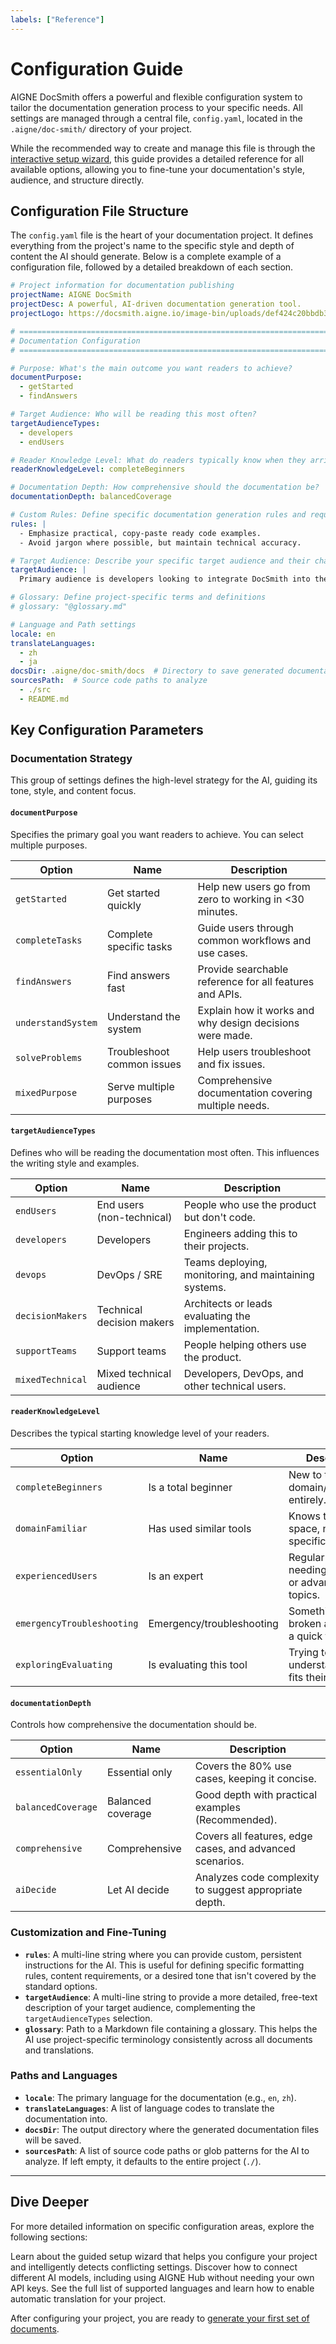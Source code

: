 ```yaml
---
labels: ["Reference"]
---
```


# Configuration Guide

AIGNE DocSmith offers a powerful and flexible configuration system to tailor the documentation generation process to your specific needs. All settings are managed through a central file, `config.yaml`, located in the `.aigne/doc-smith/` directory of your project.

While the recommended way to create and manage this file is through the [interactive setup wizard](./configuration-interactive-setup.md), this guide provides a detailed reference for all available options, allowing you to fine-tune your documentation's style, audience, and structure directly.

## Configuration File Structure

The `config.yaml` file is the heart of your documentation project. It defines everything from the project's name to the specific style and depth of content the AI should generate. Below is a complete example of a configuration file, followed by a detailed breakdown of each section.

```yaml config.yaml icon=mdi:file-cog-outline
# Project information for documentation publishing
projectName: AIGNE DocSmith
projectDesc: A powerful, AI-driven documentation generation tool.
projectLogo: https://docsmith.aigne.io/image-bin/uploads/def424c20bbdb3c77483894fe0e22819.png

# =============================================================================
# Documentation Configuration
# =============================================================================

# Purpose: What's the main outcome you want readers to achieve?
documentPurpose:
  - getStarted
  - findAnswers

# Target Audience: Who will be reading this most often?
targetAudienceTypes:
  - developers
  - endUsers

# Reader Knowledge Level: What do readers typically know when they arrive?
readerKnowledgeLevel: completeBeginners

# Documentation Depth: How comprehensive should the documentation be?
documentationDepth: balancedCoverage

# Custom Rules: Define specific documentation generation rules and requirements
rules: |
  - Emphasize practical, copy-paste ready code examples.
  - Avoid jargon where possible, but maintain technical accuracy.

# Target Audience: Describe your specific target audience and their characteristics
targetAudience: |
  Primary audience is developers looking to integrate DocSmith into their workflow. Secondary audience is non-technical users who want to understand the tool's capabilities.

# Glossary: Define project-specific terms and definitions
# glossary: "@glossary.md"

# Language and Path settings
locale: en
translateLanguages:
  - zh
  - ja
docsDir: .aigne/doc-smith/docs  # Directory to save generated documentation
sourcesPath:  # Source code paths to analyze
  - ./src
  - README.md
```

## Key Configuration Parameters

### Documentation Strategy

This group of settings defines the high-level strategy for the AI, guiding its tone, style, and content focus.

#### `documentPurpose`
Specifies the primary goal you want readers to achieve. You can select multiple purposes.

| Option | Name | Description |
|---|---|---|
| `getStarted` | Get started quickly | Help new users go from zero to working in <30 minutes. |
| `completeTasks` | Complete specific tasks | Guide users through common workflows and use cases. |
| `findAnswers` | Find answers fast | Provide searchable reference for all features and APIs. |
| `understandSystem` | Understand the system | Explain how it works and why design decisions were made. |
| `solveProblems` | Troubleshoot common issues | Help users troubleshoot and fix issues. |
| `mixedPurpose` | Serve multiple purposes | Comprehensive documentation covering multiple needs. |

#### `targetAudienceTypes`
Defines who will be reading the documentation most often. This influences the writing style and examples.

| Option | Name | Description |
|---|---|---|
| `endUsers` | End users (non-technical) | People who use the product but don't code. |
| `developers` | Developers | Engineers adding this to their projects. |
| `devops` | DevOps / SRE | Teams deploying, monitoring, and maintaining systems. |
| `decisionMakers` | Technical decision makers | Architects or leads evaluating the implementation. |
| `supportTeams` | Support teams | People helping others use the product. |
| `mixedTechnical` | Mixed technical audience | Developers, DevOps, and other technical users. |

#### `readerKnowledgeLevel`
Describes the typical starting knowledge level of your readers.

| Option | Name | Description |
|---|---|---|
| `completeBeginners` | Is a total beginner | New to this domain/technology entirely. |
| `domainFamiliar` | Has used similar tools | Knows the problem space, new to this specific solution. |
| `experiencedUsers` | Is an expert | Regular users needing reference or advanced topics. |
| `emergencyTroubleshooting` | Emergency/troubleshooting | Something's broken and needs a quick fix. |
| `exploringEvaluating` | Is evaluating this tool | Trying to understand if this fits their needs. |

#### `documentationDepth`
Controls how comprehensive the documentation should be.

| Option | Name | Description |
|---|---|---|
| `essentialOnly` | Essential only | Covers the 80% use cases, keeping it concise. |
| `balancedCoverage` | Balanced coverage | Good depth with practical examples (Recommended). |
| `comprehensive` | Comprehensive | Covers all features, edge cases, and advanced scenarios. |
| `aiDecide` | Let AI decide | Analyzes code complexity to suggest appropriate depth. |

### Customization and Fine-Tuning

- **`rules`**: A multi-line string where you can provide custom, persistent instructions for the AI. This is useful for defining specific formatting rules, content requirements, or a desired tone that isn't covered by the standard options.
- **`targetAudience`**: A multi-line string to provide a more detailed, free-text description of your target audience, complementing the `targetAudienceTypes` selection.
- **`glossary`**: Path to a Markdown file containing a glossary. This helps the AI use project-specific terminology consistently across all documents and translations.

### Paths and Languages

- **`locale`**: The primary language for the documentation (e.g., `en`, `zh`).
- **`translateLanguages`**: A list of language codes to translate the documentation into.
- **`docsDir`**: The output directory where the generated documentation files will be saved.
- **`sourcesPath`**: A list of source code paths or glob patterns for the AI to analyze. If left empty, it defaults to the entire project (`./`).

---

## Dive Deeper

For more detailed information on specific configuration areas, explore the following sections:

<x-cards data-columns="3">
  <x-card data-title="Interactive Setup" data-icon="lucide:wand-2" data-href="/configuration/interactive-setup">
    Learn about the guided setup wizard that helps you configure your project and intelligently detects conflicting settings.
  </x-card>
  <x-card data-title="LLM Setup" data-icon="lucide:brain-circuit" data-href="/configuration/llm-setup">
    Discover how to connect different AI models, including using AIGNE Hub without needing your own API keys.
  </x-card>
  <x-card data-title="Language Support" data-icon="lucide:languages" data-href="/configuration/language-support">
    See the full list of supported languages and learn how to enable automatic translation for your project.
  </x-card>
</x-cards>

After configuring your project, you are ready to [generate your first set of documents](./features-generate-documentation.md).
